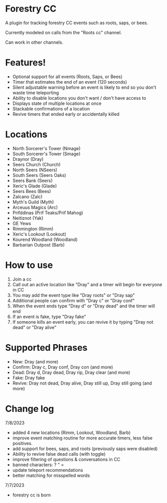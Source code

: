 # Forestry CC
A plugin for tracking forestry CC events such as roots, saps, or bees. 

Currently modeled on calls from the "Roots cc" channel.

Can work in other channels.

# Features!
- Optional support for all events (Roots, Saps, or Bees)
- Timer that estimates the end of an event (120 seconds)
- Silent adjustable warning before an event is likely to end so you don't waste time teleporting
- Ability to disable locations you don't want / don't have access to
- Displays state of multiple locations at once
- Stackable confirmations of a location
- Revive timers that ended early or accidentally killed

# Locations
- North Sorcerer's Tower (Nmage)
- South Sorcerer's Tower (Smage)
- Draynor (Dray)
- Seers Church (Church)
- North Seers (NSeers)
- South Seers (Seers Oaks)
- Seers Bank (Seers)
- Xeric's Glade (Glade)
- Seers Bees (Bees)
- Zalcano (Zalc)
- Myth's Guild (Myth)
- Arceuus Magics (Arc)
- Prifddinas (Prif Teaks/Prif Mahog)
- Neitiznot (Yak)
- GE Yews
- Rimmington (Rimm)
- Xeric's Lookout (Lookout)
- Kourend Woodland (Woodland)
- Barbarian Outpost (Barb)

# How to use
1. Join a cc
2. Call out an active location like "Dray" and a timer will begin for everyone in CC
3. You may add the event type like "Dray roots" or "Dray sap"
3. Additional people can confirm with "Dray c" or "Dray conf"
4. When the event ends type "Dray d" or "Dray dead" and the timer will end
5. If an event is fake, type "Dray fake"
6. If someone kills an event early, you can revive it by typing "Dray not dead" or "Dray alive"

# Supported Phrases
- New: Dray (and more)
- Confirm: Dray c, Dray conf, Dray con (and more)
- Dead: Dray d, Dray dead, Dray rip, Dray clear (and more)
- Fake: Dray fake
- Revive: Dray not dead, Dray alive, Dray still up, Dray still going (and more)

# Change log

7/8/2023
- added 4 new locations (Rimm, Lookout, Woodland, Barb)
- improve event matching routine for more accurate timers, less false positives.
- add support for bees, saps, and roots (previously saps were disabled)
- Ability to revive false dead calls (with toggle)
- improve filtering of questions & conversations in CC
- banned characters: ? " =
- update teleport recommendations
- better matching for misspelled words

7/7/2023
- forestry cc is born